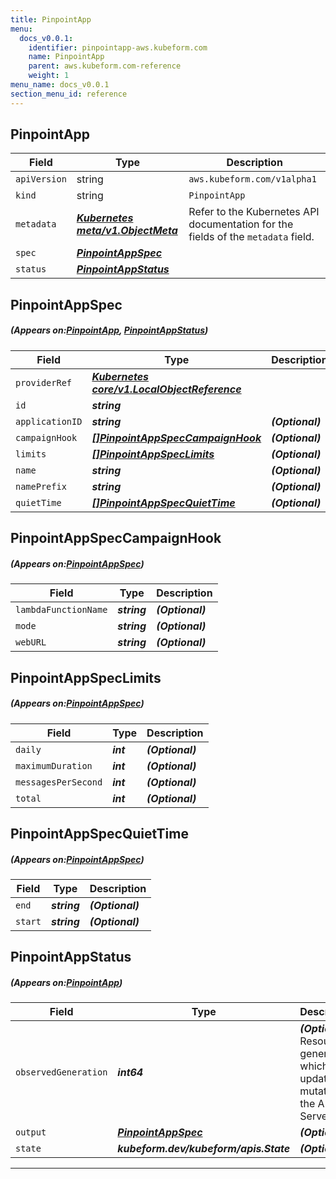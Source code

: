 ```yaml
---
title: PinpointApp
menu:
  docs_v0.0.1:
    identifier: pinpointapp-aws.kubeform.com
    name: PinpointApp
    parent: aws.kubeform.com-reference
    weight: 1
menu_name: docs_v0.0.1
section_menu_id: reference
---
```


## PinpointApp
| Field | Type | Description |
| ------ | ----- | ----------- |
| `apiVersion` | string | `aws.kubeform.com/v1alpha1` |
|    `kind` | string | `PinpointApp` |
| `metadata` | ***[Kubernetes meta/v1.ObjectMeta](https://kubernetes.io/docs/reference/generated/kubernetes-api/v1.13/#objectmeta-v1-meta)***|Refer to the Kubernetes API documentation for the fields of the `metadata` field.|
| `spec` | ***[PinpointAppSpec](#PinpointAppSpec)***||
| `status` | ***[PinpointAppStatus](#PinpointAppStatus)***||
## PinpointAppSpec
##### (Appears on:[PinpointApp](#PinpointApp), [PinpointAppStatus](#PinpointAppStatus))
| Field | Type | Description |
| ------ | ----- | ----------- |
| `providerRef` | ***[Kubernetes core/v1.LocalObjectReference](https://kubernetes.io/docs/reference/generated/kubernetes-api/v1.13/#localobjectreference-v1-core)***||
| `id` | ***string***||
| `applicationID` | ***string***| ***(Optional)*** |
| `campaignHook` | ***[[]PinpointAppSpecCampaignHook](#PinpointAppSpecCampaignHook)***| ***(Optional)*** |
| `limits` | ***[[]PinpointAppSpecLimits](#PinpointAppSpecLimits)***| ***(Optional)*** |
| `name` | ***string***| ***(Optional)*** |
| `namePrefix` | ***string***| ***(Optional)*** |
| `quietTime` | ***[[]PinpointAppSpecQuietTime](#PinpointAppSpecQuietTime)***| ***(Optional)*** |
## PinpointAppSpecCampaignHook
##### (Appears on:[PinpointAppSpec](#PinpointAppSpec))
| Field | Type | Description |
| ------ | ----- | ----------- |
| `lambdaFunctionName` | ***string***| ***(Optional)*** |
| `mode` | ***string***| ***(Optional)*** |
| `webURL` | ***string***| ***(Optional)*** |
## PinpointAppSpecLimits
##### (Appears on:[PinpointAppSpec](#PinpointAppSpec))
| Field | Type | Description |
| ------ | ----- | ----------- |
| `daily` | ***int***| ***(Optional)*** |
| `maximumDuration` | ***int***| ***(Optional)*** |
| `messagesPerSecond` | ***int***| ***(Optional)*** |
| `total` | ***int***| ***(Optional)*** |
## PinpointAppSpecQuietTime
##### (Appears on:[PinpointAppSpec](#PinpointAppSpec))
| Field | Type | Description |
| ------ | ----- | ----------- |
| `end` | ***string***| ***(Optional)*** |
| `start` | ***string***| ***(Optional)*** |
## PinpointAppStatus
##### (Appears on:[PinpointApp](#PinpointApp))
| Field | Type | Description |
| ------ | ----- | ----------- |
| `observedGeneration` | ***int64***| ***(Optional)*** Resource generation, which is updated on mutation by the API Server.|
| `output` | ***[PinpointAppSpec](#PinpointAppSpec)***| ***(Optional)*** |
| `state` | ***kubeform.dev/kubeform/apis.State***| ***(Optional)*** |
---
